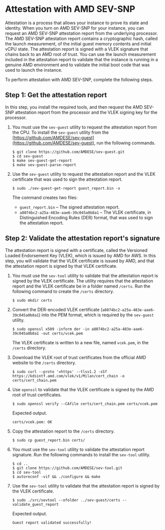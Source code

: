 # Attestation with AMD SEV\-SNP<a name="snp-attestation"></a>

Attestation is a process that allows your instance to prove its state and identity\. When you turn on AMD SEV\-SNP for your instance, you can request an AMD SEV\-SNP attestation report from the underlying processor\. The AMD SEV\-SNP attestation report contains a cryptographic hash, called the launch measurement, of the initial guest memory contents and initial vCPU state\. The attestation report is signed with a VLEK signature that chains back to an AMD root of trust\. You can use the launch measurement included in the attestation report to validate that the instance is running in a genuine AMD environment and to validate the initial boot code that was used to launch the instance\.

To perform attestation with AMD SEV\-SNP, complete the following steps\.

## Step 1: Get the attestation report<a name="snp-att-get-report"></a>

In this step, you install the required tools, and then request the AMD SEV\-SNP attestation report from the processor and the VLEK signing key for the processor\.

1. You must use the `sev-guest` utility to request the attestation report from the CPU\. To install the `sev-guest` utility from the [https://github.com/AMDESE/sev-guest](https://github.com/AMDESE/sev-guest), run the following commands\.

   ```
   $ git clone https://github.com/AMDESE/sev-guest.git
   $ cd sev-guest
   $ make sev-guest-get-report
   $ make sev-guest-parse-report
   ```

1. Use the `sev-guest` utility to request the attestation report and the VLEK certificate that was used to sign the attestation report\.

   ```
   $ sudo ./sev-guest-get-report guest_report.bin -x
   ```

   The command creates two files:
   + `guest_report.bin` – The signed attestation report\.
   + `a8074bc2-a25a-483e-aae6-39c045a0b8a1` – The VLEK certificate, in Distinguished Encoding Rules \(DER\) format, that was used to sign the attestation report\.

## Step 2: Validate the attestation report's signature<a name="snp-att-validate-signature"></a>

The attestation report is signed with a certificate, called the Versioned Loaded Endorsement Key \(VLEK\), which is issued by AMD for AWS\. In this step, you will validate that the VLEK certificate is issued by AMD, and that the attestation report is signed by that VLEK certificate\.

1. You must use the `sev-tool` utility to validate that the attestation report is signed by the VLEK certificate\. The utility requires that the attestation report and the VLEK certificate be in a folder named `/certs`\. Run the following command to create the `/certs` directory\.

   ```
   $ sudo mkdir certs
   ```

1. Convert the DER\-encoded VLEK certificate \(`a8074bc2-a25a-483e-aae6-39c045a0b8a1`\) into the PEM format, which is required by the `sev-guest` utility\.

   ```
   $ sudo openssl x509 -inform der -in a8074bc2-a25a-483e-aae6-39c045a0b8a1 -out certs/vcek.pem
   ```

   The VLEK certificate is written to a new file, named `vcek.pem`, in the `/certs` directory\.

1. Download the VLEK root of trust certificates from the official AMD website to the `/certs` directory\.

   ```
   $ sudo curl --proto '=https' --tlsv1.2 -sSf https://kdsintf.amd.com/vlek/v1/Milan/cert_chain -o certs/cert_chain.pem
   ```

1. Use `openssl` to validate that the VLEK certificate is signed by the AMD root of trust certificates\.

   ```
   $ sudo openssl verify --CAfile certs/cert_chain.pem certs/vcek.pem
   ```

   Expected output\.

   ```
   certs/vcek.pem: OK
   ```

1. Copy the attestation report to the `/certs` directory\.

   ```
   $ sudo cp guest_report.bin certs/
   ```

1. You must use the `sev-tool` utility to validate the attestation report signature\. Run the following commands to install the `sev-tool` utility\.

   ```
   $ cd ..
   $ git clone https://github.com/AMDESE/sev-tool.git
   $ cd sev-tool
   $ autoreconf -vif && ./configure && make
   ```

1. Use the `sev-tool` utility to validate that the attestation report is signed by the VLEK certificate\.

   ```
   $ sudo ./src/sevtool --ofolder ../sev-guest/certs --validate_guest_report
   ```

   Expected output\.

   ```
   Guest report validated successfully!
   ```